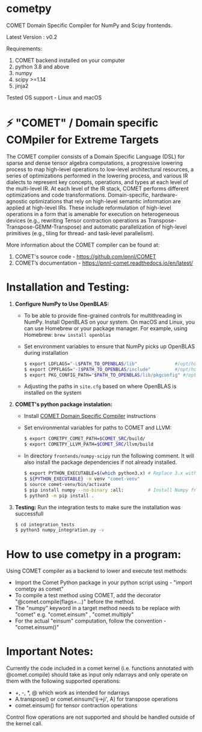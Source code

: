 
# cometpy

COMET Domain Specific Compiler for NumPy and Scipy frontends.

Latest Version : v0.2

Requirements:
1. COMET backend installed on your computer
2. python 3.8 and above
3. numpy
4. scipy >=1.14
5. jinja2


Tested OS support - Linux and macOS

# ⚡️ "COMET" / Domain specific COMpiler for Extreme Targets

The COMET compiler consists of a Domain Specific Language (DSL) for sparse and dense tensor algebra computations, a progressive lowering process to map high-level operations to low-level architectural resources, a series of optimizations performed in the lowering process, and various IR dialects to represent key concepts, operations, and types at each level of the multi-level IR. At each level of the IR stack, COMET performs different optimizations and code transformations. Domain-specific, hardware- agnostic optimizations that rely on high-level semantic information are applied at high-level IRs. These include reformulation of high-level operations in a form that is amenable for execution on heterogeneous devices (e.g., rewriting Tensor contraction operations as Transpose-Transpose-GEMM-Transpose) and automatic parallelization of high-level primitives (e.g., tiling for thread- and task-level parallelism).

More information about the COMET compiler can be found at: 
1. COMET's source code - https://github.com/pnnl/COMET
2. COMET’s documentation - https://pnnl-comet.readthedocs.io/en/latest/


# Installation and Testing:
1) **Configure NumPy to Use OpenBLAS:**
    * To be able to provide fine-grained controls for multithreading in NumPy.
    Install OpenBLAS on your system. On macOS and Linux, you can use Homebrew or your package manager. 
    For example, using Homebrew: ```brew install openblas```

    * Set environment variables to ensure that NumPy picks up OpenBLAS during installation
 
        ```bash
        $ export LDFLAGS="-L$PATH_TO_OPENBLAS/lib"              #/opt/homebrew/opt/openblas/lib  
        $ export CPPFLAGS="-I$PATH_TO_OPENBLAS/include"         #/opt/homebrew/opt/openblas/include
        $ export PKG_CONFIG_PATH="$PATH_TO_OPENBLAS/lib/pkgconfig" #/opt/homebrew/opt/openblas/lib/pkgconfig
        ```

    * Adjusting the paths in ```site.cfg``` based on where OpenBLAS is installed on the system

2) **COMET's python package instalation:** 
    * Install [COMET Domain Specific Compiler](../../README.md) instructions

    * Set environmental variables for paths to COMET and LLVM:
    
        ```bash
        $ export COMETPY_COMET_PATH=$COMET_SRC/build/ 
        $ export COMETPY_LLVM_PATH=$COMET_SRC/llvm/build 
        ```
    
    * In directory `frontends/numpy-scipy` run the following comment. It will also install the package dependencies if not already installed.
    
        ```bash
        $ export PYTHON_EXECUTABLE=$(which python3.x) # Replace 3.x with your version. Skip if already run while installing COMET
        $ ${PYTHON_EXECUTABLE} -m venv "comet-venv"
        $ source comet-venv/bin/activate
        $ pip install numpy --no-binary :all:         # Install Numpy from source, linked with OpenBlas
        $ python3 -m pip install .
        ```

2) **Testing:**  Run the integration tests to make sure the installation was successfull
    
    ```bash
    $ cd integration_tests
    $ python3 numpy_integration.py -v
    ```

# How to use cometpy in a program:

Using COMET compiler as a backend to lower and execute test methods:
* Import the Comet Python package in your python script using - "import cometpy as comet"
* To compile a test method using COMET, add the decorator "@comet.compile(flags=...)" before the method.
* The "numpy" keyword in a target method needs to be replace with "comet"
e.g. "comet.einsum" , "comet.multiply"
* For the actual "einsum" computation, follow the convention - "comet.einsum()"
    

# Important Notes:
Currently the code included in a comet kernel 
(i.e. functions annotated with @comet.compile) should take as input only ndarrays and only operate 
on them with the following supported operations: 
* +, -, *, @ which work as intended for ndarrays
* A.transpose()  or comet.einsum('ij->ji', A) for transpose operations
* comet.einsum() for tensor contraction operations

Control flow operations are not supported and should be handled outside of the kernel call.